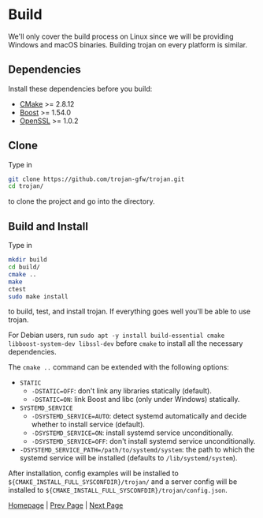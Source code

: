 # Build

We'll only cover the build process on Linux since we will be providing Windows and macOS binaries. Building trojan on every platform is similar.

## Dependencies

Install these dependencies before you build:

- [CMake](https://cmake.org/) >= 2.8.12
- [Boost](http://www.boost.org/) >= 1.54.0
- [OpenSSL](https://www.openssl.org/) >= 1.0.2

## Clone

Type in

```bash
git clone https://github.com/trojan-gfw/trojan.git
cd trojan/
```

to clone the project and go into the directory.

## Build and Install

Type in

```bash
mkdir build
cd build/
cmake ..
make
ctest
sudo make install
```

to build, test, and install trojan. If everything goes well you'll be able to use trojan.

For Debian users, run `sudo apt -y install build-essential cmake libboost-system-dev libssl-dev` before `cmake` to install all the necessary dependencies.

The `cmake ..` command can be extended with the following options:

- `STATIC`
    - `-DSTATIC=OFF`: don't link any libraries statically (default).
    - `-DSTATIC=ON`: link Boost and libc (only under Windows) statically.
- `SYSTEMD_SERVICE`
    - `-DSYSTEMD_SERVICE=AUTO`: detect systemd automatically and decide whether to install service (default).
    - `-DSYSTEMD_SERVICE=ON`: install systemd service unconditionally.
    - `-DSYSTEMD_SERVICE=OFF`: don't install systemd service unconditionally.
- `-DSYSTEMD_SERVICE_PATH=/path/to/systemd/system`: the path to which the systemd service will be installed (defaults to `/lib/systemd/system`).

After installation, config examples will be installed to `${CMAKE_INSTALL_FULL_SYSCONFDIR}/trojan/` and a server config will be installed to `${CMAKE_INSTALL_FULL_SYSCONFDIR}/trojan/config.json`.

[Homepage](.) | [Prev Page](config) | [Next Page](usage)
